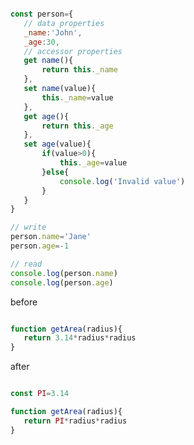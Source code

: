 


 <!-- Self Encapsulate Field! -->


 ```javascript

const person={
    // data properties
    _name:'John',
    _age:30,
    // accessor properties
    get name(){
        return this._name
    },
    set name(value){
        this._name=value
    },
    get age(){
        return this._age
    },
    set age(value){
        if(value>0){
            this._age=value
        }else{
            console.log('Invalid value')
        }
    }
}

// write
person.name='Jane'
person.age=-1

// read
console.log(person.name)
console.log(person.age)


 ```


 <!-- Replace Magic Number with Constant! -->


 before

 ```javascript

function getArea(radius){
    return 3.14*radius*radius
}

 ```

 after

 ```javascript

const PI=3.14

function getArea(radius){
    return PI*radius*radius
}

 ```
 